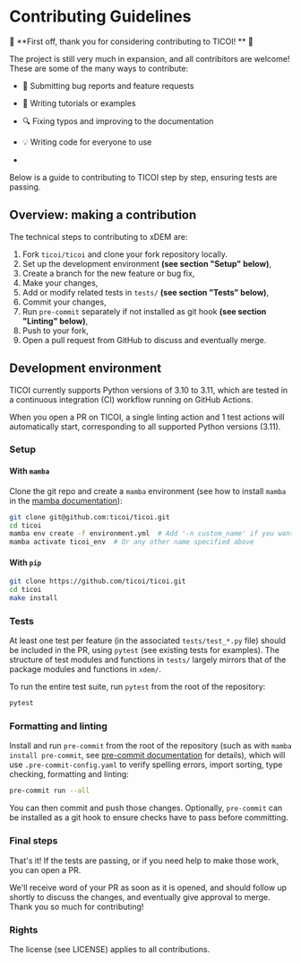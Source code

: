 # Contributing Guidelines

:tada: **First off, thank you for considering contributing to TICOI! ** :tada:

The project is still very much in expansion, and all contribitors are welcome!
These are some of the many ways to contribute:

* :bug: Submitting bug reports and feature requests
* :memo: Writing tutorials or examples
* :mag: Fixing typos and improving to the documentation
* :bulb: Writing code for everyone to use

*
Below is a guide to contributing to TICOI step by step, ensuring tests are passing.

## Overview: making a contribution

The technical steps to contributing to xDEM are:

1. Fork `ticoi/ticoi` and clone your fork repository locally.
2. Set up the development environment **(see section "Setup" below)**,
3. Create a branch for the new feature or bug fix,
4. Make your changes,
5. Add or modify related tests in `tests/` **(see section "Tests" below)**,
6. Commit your changes,
7. Run `pre-commit` separately if not installed as git hook **(see section "Linting" below)**,
8. Push to your fork,
9. Open a pull request from GitHub to discuss and eventually merge.

## Development environment

TICOI currently supports Python versions of 3.10 to 3.11, which are
tested in a continuous integration (CI) workflow running on GitHub Actions.

When you open a PR on TICOI, a single linting action and 1 test actions will automatically start, corresponding to all
supported Python versions (3.11).

### Setup

#### With `mamba`
Clone the git repo and create a `mamba` environment (see how to install `mamba` in the [mamba documentation](https://mamba.readthedocs.io/en/latest/)):

```bash
git clone git@github.com:ticoi/ticoi.git
cd ticoi
mamba env create -f environment.yml  # Add '-n custom_name' if you want.
mamba activate ticoi_env  # Or any other name specified above
```
#### With `pip`
```bash
git clone https://github.com/ticoi/ticoi.git
cd ticoi
make install
```

### Tests

At least one test per feature (in the associated `tests/test_*.py` file) should be included in the PR, using `pytest` (see existing tests for examples).
The structure of test modules and functions in `tests/` largely mirrors that of the package modules and functions in `xdem/`.

To run the entire test suite, run `pytest` from the root of the repository:
```bash
pytest
```
### Formatting and linting

Install and run `pre-commit` from the root of the repository (such as with `mamba install pre-commit`, see [pre-commit documentation](https://pre-commit.com/) for details),
which will use `.pre-commit-config.yaml` to verify spelling errors, import sorting, type checking, formatting and linting:

```bash
pre-commit run --all
```

You can then commit and push those changes.
Optionally, `pre-commit` can be installed as a git hook to ensure checks have to pass before committing.

### Final steps

That's it! If the tests are passing, or if you need help to make those work, you can open a PR.

We'll receive word of your PR as soon as it is opened, and should follow up shortly to discuss the changes, and eventually give approval to merge. Thank you so much for contributing!

### Rights

The license (see LICENSE) applies to all contributions.
